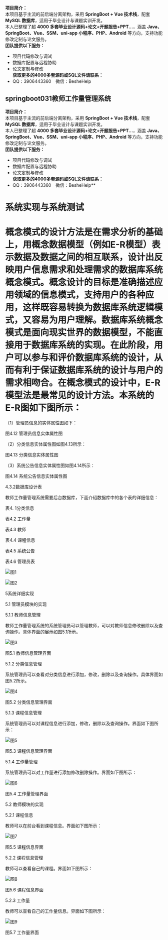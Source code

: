**项目简介：**  
本项目基于主流的前后端分离架构，采用 **SpringBoot + Vue 技术栈**，配套 **MySQL 数据库**，适用于毕业设计与课题实训开发。  
本人已整理了超 **4000 多套毕业设计源码+论文+开题报告+PPT...**，涵盖 **Java、SpringBoot、Vue、SSM、uni-app 小程序、PHP、Android** 等方向，支持功能修改定制与论文服务。  
**团队提供以下服务：**  
- 项目代码修改与调试  
- 数据库配置与远程协助  
- 论文定制与修改  
**获取更多的4000多套源码或SQL文件请联系：**  
- QQ：3906443360 微信：BesheHelp


## springboot031教师工作量管理系统

**项目简介：**  
本项目基于主流的前后端分离架构，采用 **SpringBoot + Vue 技术栈**，配套 **MySQL 数据库**，适用于毕业设计与课题实训开发。  
本人已整理了超 **4000 多套毕业设计源码+论文+开题报告+PPT...**，涵盖 **Java、SpringBoot、Vue、SSM、uni-app 小程序、PHP、Android** 等方向，支持功能修改定制与论文服务。  
**团队提供以下服务：**  
- 项目代码修改与调试  
- 数据库配置与远程协助  
- 论文定制与修改  
**获取更多的4000多套源码或SQL文件请联系：**  
- QQ：3906443360 微信：BesheHelp**


# 系统实现与系统测试

# 概念模式的设计方法是在需求分析的基础上，用概念数据模型（例如E-R模型）表示数据及数据之间的相互联系，设计出反映用户信息需求和处理需求的数据库系统概念模式。概念设计的目标是准确描述应用领域的信息模式，支持用户的各种应用，这样既容易转换为数据库系统逻辑模式，又容易为用户理解。数据库系统概念模式是面向现实世界的数据模型，不能直接用于数据库系统的实现。在此阶段，用户可以参与和评价数据库系统的设计，从而有利于保证数据库系统的设计与用户的需求相吻合。在概念模式的设计中，E-R模型法是最常见的设计方法。本系统的E-R图如下图所示：

（1）管理员信息的实体属性图如下：

图4.12  管理员信息实体属性图

（2）分类信息实体属性图如图4.13所示：

图4.13  分类信息实体属性图

（3）系统公告信息实体属性图如图4.14所示：

图4.14 系统公告信息实体属性图

4.3.2数据库设计表

教师工作量管理系统需要后台数据库，下面介绍数据库中的各个表的详细信息：

表4. 1分类信息

表4.2 工作量

表4.3 教师

表4.4 课程信息

表4.5 系统公告

表4.6 管理员表

![图1](images/image_0.gif)

![图2](images/image_1.gif)

5系统详细实现

5.1 管理员模块的实现

5.1.1 教师信息管理

教师工作量管理系统的系统管理员可以管理教师，可以对教师信息修改删除以及查询操作。具体界面的展示如图5.1所示。

![图3](images/image_2.png)

图5.1 教师信息管理界面

5.1.2 分类信息管理

系统管理员可以查看对分类信息进行添加，修改，删除以及查询操作。具体界面如图5.2所示。

![图4](images/image_3.png)

图5.2 分类信息管理界面

5.1.3 课程信息管理

系统管理员可以对课程信息进行添加，修改，删除以及查询操作。界面如下图所示：

![图5](images/image_4.png)

图5.3 课程信息管理界面

5.1.4 工作量管理

系统管理员可以对工作量进行添加修改删除操作。界面如下图所示：

![图6](images/image_5.png)

图5.4 工作量管理界面

5.2 教师模块的实现

5.2.1 课程信息

教师可以在前台看到课程信息。界面如下图所示：

![图7](images/image_6.png)

图5.5 课程信息界面

5.2.2 课程信息管理

教师可以查看自己的课程。界面如下图所示：

![图8](images/image_7.png)

图5.6 课程信息界面

5.2.3 工作量

教师可以查看自己的工作量信息。界面如下图所示：

![图9](images/image_8.png)

图5.7 工作量界面

